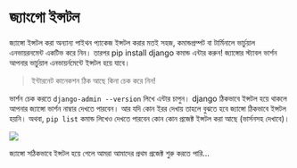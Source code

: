 # জ্যাংগো ইন্সটল

জ্যাঙ্গো ইন্সটল করা অন্যান্য পাইথন প্যাকেজ ইন্সটল করার মতই সহজ, কমান্ডপ্রম্পট বা টার্মিনালে ভার্চুয়াল এনভায়রনমেন্ট একটিভ করে নিন। তারপর pip install django কমান্ড এন্টার করুন! জ্যাঙ্গোর স্ট্যাবল ভার্শন আপনার ভার্চুয়াল এনভায়র্নমেন্টে ইন্সটল হয়ে যাবে।

> ইন্টারনেট কানেকশন ঠিক আছে কিনা চেক করে নিন!

ভার্শন চেক করতে `django-admin --version` লিখে এন্টার চাপুন। django ঠিকভাবে ইন্সটল হয়ে থাকলে আপনার জ্যাঙ্গো ভার্শন নাম্বার দেখতে পারবেন। আর যদি কোন ইরর দেখায় তাহলে বুঝতে হবে জ্যাঙ্গো ঠিকভাবে ইন্সটল হয়নি। 
অথবা, `pip list` কমান্ড লিখেও দেখতে পারবেন কোন কোন প্রজেক্ট ইন্সটল করা আছে (ভার্সনসহ দেখাবে)। 

![](https://i.imgur.com/ywS7uEX.png)

জ্যাঙ্গো সঠিকভাবে ইন্সটল হয়ে গেলে আমরা আমাদের প্রথম প্রজেক্ট শুরু করতে পারি...

